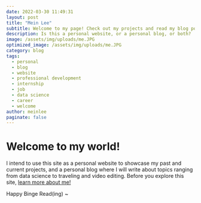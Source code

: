 ```yaml
---
date: 2022-03-30 11:49:31
layout: post
title: "Mein Lee"
subtitle: Welcome to my page! Check out my projects and read my blog posts below.
description: Is this a personal website, or a personal blog, or both?
image: /assets/img/uploads/me.JPG
optimized_image: /assets/img/uploads/me.JPG
category: blog
tags: 
  - personal
  - blog
  - website
  - professional development
  - internship
  - job
  - data science
  - career
  - welcome
author: meinlee
paginate: false
---
```


# Welcome to my world!

I intend to use this site as a personal website to showcase my past and current projects, and a personal blog where I will write about topics ranging from data science to traveling and video editing. Before you explore this site, <a href="https://meinlee.netlify.app/about/"> learn more about me!</a>

Happy Binge Read(ing) ~
